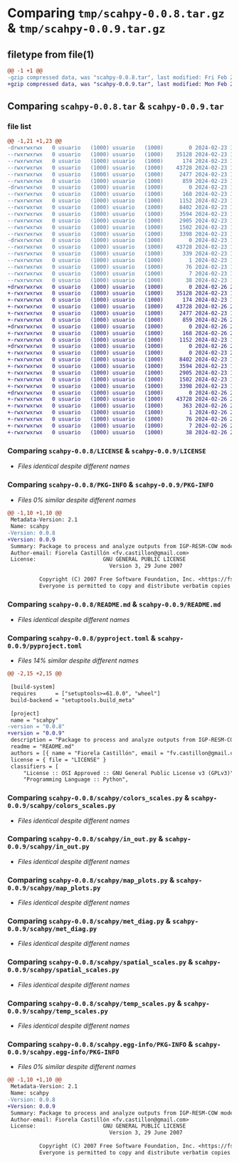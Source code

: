 # Comparing `tmp/scahpy-0.0.8.tar.gz` & `tmp/scahpy-0.0.9.tar.gz`

## filetype from file(1)

```diff
@@ -1 +1 @@
-gzip compressed data, was "scahpy-0.0.8.tar", last modified: Fri Feb 23 17:04:20 2024, max compression
+gzip compressed data, was "scahpy-0.0.9.tar", last modified: Mon Feb 26 20:38:47 2024, max compression
```

## Comparing `scahpy-0.0.8.tar` & `scahpy-0.0.9.tar`

### file list

```diff
@@ -1,21 +1,23 @@
-drwxrwxrwx   0 usuario   (1000) usuario   (1000)        0 2024-02-23 17:04:20.471735 scahpy-0.0.8/
--rwxrwxrwx   0 usuario   (1000) usuario   (1000)    35128 2024-02-23 15:21:08.000000 scahpy-0.0.8/LICENSE
--rwxrwxrwx   0 usuario   (1000) usuario   (1000)      174 2024-02-23 16:55:13.000000 scahpy-0.0.8/MANIFEST.in
--rwxrwxrwx   0 usuario   (1000) usuario   (1000)    43728 2024-02-23 17:04:20.471277 scahpy-0.0.8/PKG-INFO
--rwxrwxrwx   0 usuario   (1000) usuario   (1000)     2477 2024-02-23 15:21:08.000000 scahpy-0.0.8/README.md
--rwxrwxrwx   0 usuario   (1000) usuario   (1000)      859 2024-02-23 17:00:48.000000 scahpy-0.0.8/pyproject.toml
-drwxrwxrwx   0 usuario   (1000) usuario   (1000)        0 2024-02-23 17:04:20.467441 scahpy-0.0.8/scahpy/
--rwxrwxrwx   0 usuario   (1000) usuario   (1000)      168 2024-02-23 17:00:37.000000 scahpy-0.0.8/scahpy/__init__.py
--rwxrwxrwx   0 usuario   (1000) usuario   (1000)     1152 2024-02-23 15:21:08.000000 scahpy-0.0.8/scahpy/colors_scales.py
--rwxrwxrwx   0 usuario   (1000) usuario   (1000)     8402 2024-02-23 15:21:08.000000 scahpy-0.0.8/scahpy/in_out.py
--rwxrwxrwx   0 usuario   (1000) usuario   (1000)     3594 2024-02-23 15:21:08.000000 scahpy-0.0.8/scahpy/map_plots.py
--rwxrwxrwx   0 usuario   (1000) usuario   (1000)     2905 2024-02-23 15:21:08.000000 scahpy-0.0.8/scahpy/met_diag.py
--rwxrwxrwx   0 usuario   (1000) usuario   (1000)     1502 2024-02-23 15:21:08.000000 scahpy-0.0.8/scahpy/spatial_scales.py
--rwxrwxrwx   0 usuario   (1000) usuario   (1000)     3398 2024-02-23 15:21:08.000000 scahpy-0.0.8/scahpy/temp_scales.py
-drwxrwxrwx   0 usuario   (1000) usuario   (1000)        0 2024-02-23 17:04:20.470527 scahpy-0.0.8/scahpy.egg-info/
--rwxrwxrwx   0 usuario   (1000) usuario   (1000)    43728 2024-02-23 17:04:20.000000 scahpy-0.0.8/scahpy.egg-info/PKG-INFO
--rwxrwxrwx   0 usuario   (1000) usuario   (1000)      339 2024-02-23 17:04:20.000000 scahpy-0.0.8/scahpy.egg-info/SOURCES.txt
--rwxrwxrwx   0 usuario   (1000) usuario   (1000)        1 2024-02-23 17:04:20.000000 scahpy-0.0.8/scahpy.egg-info/dependency_links.txt
--rwxrwxrwx   0 usuario   (1000) usuario   (1000)       76 2024-02-23 17:04:20.000000 scahpy-0.0.8/scahpy.egg-info/requires.txt
--rwxrwxrwx   0 usuario   (1000) usuario   (1000)        7 2024-02-23 17:04:20.000000 scahpy-0.0.8/scahpy.egg-info/top_level.txt
--rwxrwxrwx   0 usuario   (1000) usuario   (1000)       38 2024-02-23 17:04:20.471814 scahpy-0.0.8/setup.cfg
+drwxrwxrwx   0 usuario   (1000) usuario   (1000)        0 2024-02-26 20:38:47.432346 scahpy-0.0.9/
+-rwxrwxrwx   0 usuario   (1000) usuario   (1000)    35128 2024-02-23 15:21:08.000000 scahpy-0.0.9/LICENSE
+-rwxrwxrwx   0 usuario   (1000) usuario   (1000)      174 2024-02-23 16:55:13.000000 scahpy-0.0.9/MANIFEST.in
+-rwxrwxrwx   0 usuario   (1000) usuario   (1000)    43728 2024-02-26 20:38:47.431844 scahpy-0.0.9/PKG-INFO
+-rwxrwxrwx   0 usuario   (1000) usuario   (1000)     2477 2024-02-23 15:21:08.000000 scahpy-0.0.9/README.md
+-rwxrwxrwx   0 usuario   (1000) usuario   (1000)      859 2024-02-26 20:34:53.000000 scahpy-0.0.9/pyproject.toml
+drwxrwxrwx   0 usuario   (1000) usuario   (1000)        0 2024-02-26 20:38:47.425890 scahpy-0.0.9/scahpy/
+-rwxrwxrwx   0 usuario   (1000) usuario   (1000)      168 2024-02-26 20:35:09.000000 scahpy-0.0.9/scahpy/__init__.py
+-rwxrwxrwx   0 usuario   (1000) usuario   (1000)     1152 2024-02-23 15:21:08.000000 scahpy-0.0.9/scahpy/colors_scales.py
+drwxrwxrwx   0 usuario   (1000) usuario   (1000)        0 2024-02-26 20:38:47.430416 scahpy-0.0.9/scahpy/data/
+-rwxrwxrwx   0 usuario   (1000) usuario   (1000)        0 2024-02-23 22:23:44.000000 scahpy-0.0.9/scahpy/data/__init__.py
+-rwxrwxrwx   0 usuario   (1000) usuario   (1000)     8402 2024-02-23 15:21:08.000000 scahpy-0.0.9/scahpy/in_out.py
+-rwxrwxrwx   0 usuario   (1000) usuario   (1000)     3594 2024-02-23 15:21:08.000000 scahpy-0.0.9/scahpy/map_plots.py
+-rwxrwxrwx   0 usuario   (1000) usuario   (1000)     2905 2024-02-23 15:21:08.000000 scahpy-0.0.9/scahpy/met_diag.py
+-rwxrwxrwx   0 usuario   (1000) usuario   (1000)     1502 2024-02-23 15:21:08.000000 scahpy-0.0.9/scahpy/spatial_scales.py
+-rwxrwxrwx   0 usuario   (1000) usuario   (1000)     3398 2024-02-23 15:21:08.000000 scahpy-0.0.9/scahpy/temp_scales.py
+drwxrwxrwx   0 usuario   (1000) usuario   (1000)        0 2024-02-26 20:38:47.431025 scahpy-0.0.9/scahpy.egg-info/
+-rwxrwxrwx   0 usuario   (1000) usuario   (1000)    43728 2024-02-26 20:38:47.000000 scahpy-0.0.9/scahpy.egg-info/PKG-INFO
+-rwxrwxrwx   0 usuario   (1000) usuario   (1000)      363 2024-02-26 20:38:47.000000 scahpy-0.0.9/scahpy.egg-info/SOURCES.txt
+-rwxrwxrwx   0 usuario   (1000) usuario   (1000)        1 2024-02-26 20:38:47.000000 scahpy-0.0.9/scahpy.egg-info/dependency_links.txt
+-rwxrwxrwx   0 usuario   (1000) usuario   (1000)       76 2024-02-26 20:38:47.000000 scahpy-0.0.9/scahpy.egg-info/requires.txt
+-rwxrwxrwx   0 usuario   (1000) usuario   (1000)        7 2024-02-26 20:38:47.000000 scahpy-0.0.9/scahpy.egg-info/top_level.txt
+-rwxrwxrwx   0 usuario   (1000) usuario   (1000)       38 2024-02-26 20:38:47.432420 scahpy-0.0.9/setup.cfg
```

### Comparing `scahpy-0.0.8/LICENSE` & `scahpy-0.0.9/LICENSE`

 * *Files identical despite different names*

### Comparing `scahpy-0.0.8/PKG-INFO` & `scahpy-0.0.9/PKG-INFO`

 * *Files 0% similar despite different names*

```diff
@@ -1,10 +1,10 @@
 Metadata-Version: 2.1
 Name: scahpy
-Version: 0.0.8
+Version: 0.0.9
 Summary: Package to process and analyze outputs from IGP-RESM-COW model
 Author-email: Fiorela Castillón <fv.castillon@gmail.com>
 License:                     GNU GENERAL PUBLIC LICENSE
                                Version 3, 29 June 2007
         
          Copyright (C) 2007 Free Software Foundation, Inc. <https://fsf.org/>
          Everyone is permitted to copy and distribute verbatim copies
```

### Comparing `scahpy-0.0.8/README.md` & `scahpy-0.0.9/README.md`

 * *Files identical despite different names*

### Comparing `scahpy-0.0.8/pyproject.toml` & `scahpy-0.0.9/pyproject.toml`

 * *Files 14% similar despite different names*

```diff
@@ -2,15 +2,15 @@
 
 [build-system]
 requires      = ["setuptools>=61.0.0", "wheel"]
 build-backend = "setuptools.build_meta"
 
 [project]
 name = "scahpy"
-version = "0.0.8"
+version = "0.0.9"
 description = "Package to process and analyze outputs from IGP-RESM-COW model"
 readme = "README.md"
 authors = [{ name = "Fiorela Castillón", email = "fv.castillon@gmail.com" }]
 license = { file = "LICENSE" }
 classifiers = [
     "License :: OSI Approved :: GNU General Public License v3 (GPLv3)",
     "Programming Language :: Python",
```

### Comparing `scahpy-0.0.8/scahpy/colors_scales.py` & `scahpy-0.0.9/scahpy/colors_scales.py`

 * *Files identical despite different names*

### Comparing `scahpy-0.0.8/scahpy/in_out.py` & `scahpy-0.0.9/scahpy/in_out.py`

 * *Files identical despite different names*

### Comparing `scahpy-0.0.8/scahpy/map_plots.py` & `scahpy-0.0.9/scahpy/map_plots.py`

 * *Files identical despite different names*

### Comparing `scahpy-0.0.8/scahpy/met_diag.py` & `scahpy-0.0.9/scahpy/met_diag.py`

 * *Files identical despite different names*

### Comparing `scahpy-0.0.8/scahpy/spatial_scales.py` & `scahpy-0.0.9/scahpy/spatial_scales.py`

 * *Files identical despite different names*

### Comparing `scahpy-0.0.8/scahpy/temp_scales.py` & `scahpy-0.0.9/scahpy/temp_scales.py`

 * *Files identical despite different names*

### Comparing `scahpy-0.0.8/scahpy.egg-info/PKG-INFO` & `scahpy-0.0.9/scahpy.egg-info/PKG-INFO`

 * *Files 0% similar despite different names*

```diff
@@ -1,10 +1,10 @@
 Metadata-Version: 2.1
 Name: scahpy
-Version: 0.0.8
+Version: 0.0.9
 Summary: Package to process and analyze outputs from IGP-RESM-COW model
 Author-email: Fiorela Castillón <fv.castillon@gmail.com>
 License:                     GNU GENERAL PUBLIC LICENSE
                                Version 3, 29 June 2007
         
          Copyright (C) 2007 Free Software Foundation, Inc. <https://fsf.org/>
          Everyone is permitted to copy and distribute verbatim copies
```

